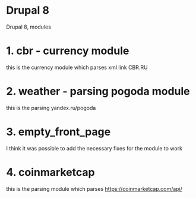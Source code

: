 # Drupal 8
Drupal 8, modules
# 1. cbr - currency module
this is the currency module which parses xml link CBR.RU
# 2. weather - parsing pogoda module
this is the parsing yandex.ru/pogoda
# 3. empty_front_page
I think it was possible to add the necessary fixes for the module to work
# 4. coinmarketcap
this is the parsing module which parses https://coinmarketcap.com/api/
